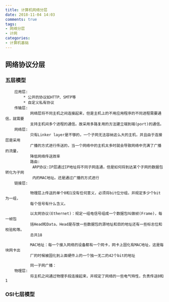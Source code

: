 ```yaml
---
title: 计算机网络分层
date: 2018-11-04 14:03
comments: true
tags:
- 网络分层
- 计网
categories:
- 计算机基础
---
```


## 网络协议分层

### 五层模型
	
		应用层: 
			* 公开的协议如HTTP、SMTP等
			* 自定义私有协议
		传输层:
			   网络层将不同主机之间连接起来，但是主机上的不用应用程序的不同进程需要通信，就需要  
			   支持主机间多个进程的通信。故采用多路复用的方法建立端到端(port)的通信。
		网络层:
			   只有Linker layer是不够的，一个子网无法容纳这么大的主机，并且由于连接层是采用  
			   广播的方式进行传送的，当一个网络中的主机太多时就会导致网络中充满了广播的流量，  
			   降低网络传送效率
			   路由:
			   	ARP协议:IP层通过IP地址将不同子网连通，但是如何将到达某个子网的数据包转化为子网  
			   	内的MAC地址。还是通过广播的方式进行
		链接层:
		
			   物理层上传送的单个0和1没有任何意义，必须将bit位分组，并规定多少个bit为一组，  
			   每个信号有什么含义。
			   
			   以太网协议(Ethernet)：规定一组电信号组成一个数据包叫做帧(Frame)，每一帧包  
			   括Head和Data，Head是存放一些数据包的源地址和目的地址还有一些标志位和校验和等。
			   总共18
			   
			   MAC地址：每一个接入网络的设备都有一个网卡，网卡上固化有MAC地址，这是每块网卡出  
			   厂的时候被固化到上面硬件上的一个独一无二的42个bit的地址
			   
			   同一子网广播：
		物理层:
			   将主机之间通过物理手段连接起来，并规定了网络的一些电气特性，负责传送0和1

  ### OSI七层模型

